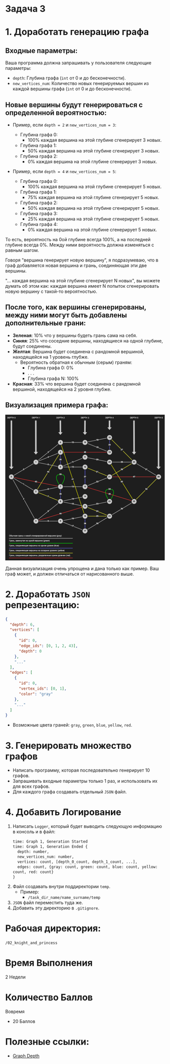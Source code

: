 # Задача 3

# 1. Доработать генерацию графа

## Входные параметры:

Ваша программа должна запрашивать у пользователя следующие параметры:
- `depth`: Глубина графа (`int` от 0 и до бесконечности).
- `new_vertices_num`: Количество новых генерируемых вершин из каждой вершины графа (`int` от 0 и до бесконечности).

## Новые вершины будут генерироваться с определенной вероятностью:

- Пример, если `depth = 2` и `new_vertices_num = 3`:
  - Глубина графа 0:
    - 100% каждая вершина на этой глубине сгенерирует 3 новых.
  - Глубина графа 1:
    - 50% каждая вершина на этой глубине сгенерирует 3 новых.
  - Глубина графа 2:
    - 0% каждая вершина на этой глубине сгенерирует 3 новых.

- Пример, если `depth = 4` и `new_vertices_num = 5`:
  - Глубина графа 0:
    - 100% каждая вершина на этой глубине сгенерирует 5 новых.
  - Глубина графа 1:
    - 75% каждая вершина на этой глубине сгенерирует 5 новых.
  - Глубина графа 2:
    - 50% каждая вершина на этой глубине сгенерирует 5 новых.
  - Глубина графа 3:
    - 25% каждая вершина на этой глубине сгенерирует 5 новых.
  - Глубина графа 4:
    - 0% каждая вершина на этой глубине сгенерирует 5 новых.

То есть, вероятность на 0ой глубине всегда 100%, а на последней глубине всегда 0%.
Между ними вероятность должна изменяться с равным шагом.

Говоря "вершина генерирует новую вершину", я подразумеваю, что в граф добавляется новая вершина и грань, соединяющая эти две вершины.

"... каждая вершина на этой глубине сгенерирует N новых", вы можете думать об этом как:
каждая вершина имеет N попыток сгенерировать новую вершину с такой-то вероятностью.

## После того, как вершины сгенерированы, между ними могут быть добавлены дополнительные грани:

- **Зеленая**: 10% что у вершины будеть грань сама на себя.
- **Синяя**: 25% что соседние вершины, находящиеся на одной глубине, будут соединены.
- **Желтая**: Вершина будет соединена с рандомной вершиной, находящейся на 1 уровень глубже.
  - Вероятность обратная к обычным (серым) граням:
    - Глубина графа 0: 0%
    - . . .
    - Глубина графа N: 100%
- **Красная**: 33% что вершина будет соединена с рандомной вершиной, находящейся на 2 уровня глубже.

## Визуализация примера графа:

![Graph](./graph.png)

Данная визуализация очень упрощена и дана только как пример. Ваш граф может, и должен отличаться от нарисованного выше.

# 2. Доработать `JSON` репрезентацию:
```json
{
  "depth": 6,
  "vertices": [
    {
      "id": 0,
      "edge_ids": [0, 1, 2, 43],
      "depth": 0
    },
    "..."
  ],
  "edges": [
    {
      "id": 0,
      "vertex_ids": [0, 1],
      "color": "gray"
    },
    "..."
  ]
}
```

- Возможные цвета граней: `gray`, `green`, `blue`, `yellow`, `red`.

# 3. Генерировать множество графов

- Написать программу, которая последовательно генерирует 10 графов.
- Запрашивать входные параметры только 1 раз, и использовать их для всех графов.
- Для каждого графа создавать отдельный `JSON` файл.

# 4. Добавить Логирование

1. Написать `Logger`, который будет выводить следующую информацию в консоль и в файл:
    ```
    time: Graph 1, Generation Started
    time: Graph 1, Generation Ended {
      depth: number,
      new_vertices_num: number,
      vertices: count, [depth_0_count, depth_1_count, ...],
      edges: count, {gray: count, green: count, blue: count, yellow: count, red: count}
    }
    ```
1. Файл создавать внутри поддиректории `temp`.
    - Пример:
      - `/task_dir_name/name_surname/temp`
1. `JSON` файл переместить туда же.
1. Добавить эту директорию в `.gitignore`.

# Рабочая директория:

`/02_knight_and_princess`

# Время Выполнения

2 Недели

# Количество Баллов

Вовремя
- 20 Баллов

# Полезные ссылки:
- [Graph Depth](https://en.wikipedia.org/wiki/Tree-depth)
